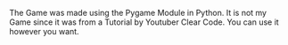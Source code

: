 The Game was made using the Pygame Module in Python. It is not my Game since it was from a Tutorial by Youtuber Clear Code. You can use it however you want.
